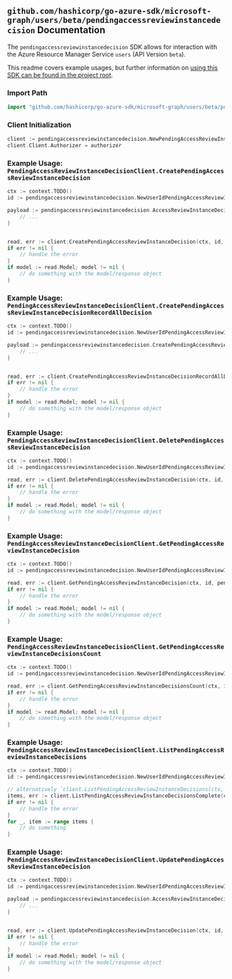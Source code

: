 
## `github.com/hashicorp/go-azure-sdk/microsoft-graph/users/beta/pendingaccessreviewinstancedecision` Documentation

The `pendingaccessreviewinstancedecision` SDK allows for interaction with the Azure Resource Manager Service `users` (API Version `beta`).

This readme covers example usages, but further information on [using this SDK can be found in the project root](https://github.com/hashicorp/go-azure-sdk/tree/main/docs).

### Import Path

```go
import "github.com/hashicorp/go-azure-sdk/microsoft-graph/users/beta/pendingaccessreviewinstancedecision"
```


### Client Initialization

```go
client := pendingaccessreviewinstancedecision.NewPendingAccessReviewInstanceDecisionClientWithBaseURI("https://management.azure.com")
client.Client.Authorizer = authorizer
```


### Example Usage: `PendingAccessReviewInstanceDecisionClient.CreatePendingAccessReviewInstanceDecision`

```go
ctx := context.TODO()
id := pendingaccessreviewinstancedecision.NewUserIdPendingAccessReviewInstanceID("userIdValue", "accessReviewInstanceIdValue")

payload := pendingaccessreviewinstancedecision.AccessReviewInstanceDecisionItem{
	// ...
}


read, err := client.CreatePendingAccessReviewInstanceDecision(ctx, id, payload)
if err != nil {
	// handle the error
}
if model := read.Model; model != nil {
	// do something with the model/response object
}
```


### Example Usage: `PendingAccessReviewInstanceDecisionClient.CreatePendingAccessReviewInstanceDecisionRecordAllDecision`

```go
ctx := context.TODO()
id := pendingaccessreviewinstancedecision.NewUserIdPendingAccessReviewInstanceID("userIdValue", "accessReviewInstanceIdValue")

payload := pendingaccessreviewinstancedecision.CreatePendingAccessReviewInstanceDecisionRecordAllDecisionRequest{
	// ...
}


read, err := client.CreatePendingAccessReviewInstanceDecisionRecordAllDecision(ctx, id, payload)
if err != nil {
	// handle the error
}
if model := read.Model; model != nil {
	// do something with the model/response object
}
```


### Example Usage: `PendingAccessReviewInstanceDecisionClient.DeletePendingAccessReviewInstanceDecision`

```go
ctx := context.TODO()
id := pendingaccessreviewinstancedecision.NewUserIdPendingAccessReviewInstanceIdDecisionID("userIdValue", "accessReviewInstanceIdValue", "accessReviewInstanceDecisionItemIdValue")

read, err := client.DeletePendingAccessReviewInstanceDecision(ctx, id, pendingaccessreviewinstancedecision.DefaultDeletePendingAccessReviewInstanceDecisionOperationOptions())
if err != nil {
	// handle the error
}
if model := read.Model; model != nil {
	// do something with the model/response object
}
```


### Example Usage: `PendingAccessReviewInstanceDecisionClient.GetPendingAccessReviewInstanceDecision`

```go
ctx := context.TODO()
id := pendingaccessreviewinstancedecision.NewUserIdPendingAccessReviewInstanceIdDecisionID("userIdValue", "accessReviewInstanceIdValue", "accessReviewInstanceDecisionItemIdValue")

read, err := client.GetPendingAccessReviewInstanceDecision(ctx, id, pendingaccessreviewinstancedecision.DefaultGetPendingAccessReviewInstanceDecisionOperationOptions())
if err != nil {
	// handle the error
}
if model := read.Model; model != nil {
	// do something with the model/response object
}
```


### Example Usage: `PendingAccessReviewInstanceDecisionClient.GetPendingAccessReviewInstanceDecisionsCount`

```go
ctx := context.TODO()
id := pendingaccessreviewinstancedecision.NewUserIdPendingAccessReviewInstanceID("userIdValue", "accessReviewInstanceIdValue")

read, err := client.GetPendingAccessReviewInstanceDecisionsCount(ctx, id, pendingaccessreviewinstancedecision.DefaultGetPendingAccessReviewInstanceDecisionsCountOperationOptions())
if err != nil {
	// handle the error
}
if model := read.Model; model != nil {
	// do something with the model/response object
}
```


### Example Usage: `PendingAccessReviewInstanceDecisionClient.ListPendingAccessReviewInstanceDecisions`

```go
ctx := context.TODO()
id := pendingaccessreviewinstancedecision.NewUserIdPendingAccessReviewInstanceID("userIdValue", "accessReviewInstanceIdValue")

// alternatively `client.ListPendingAccessReviewInstanceDecisions(ctx, id, pendingaccessreviewinstancedecision.DefaultListPendingAccessReviewInstanceDecisionsOperationOptions())` can be used to do batched pagination
items, err := client.ListPendingAccessReviewInstanceDecisionsComplete(ctx, id, pendingaccessreviewinstancedecision.DefaultListPendingAccessReviewInstanceDecisionsOperationOptions())
if err != nil {
	// handle the error
}
for _, item := range items {
	// do something
}
```


### Example Usage: `PendingAccessReviewInstanceDecisionClient.UpdatePendingAccessReviewInstanceDecision`

```go
ctx := context.TODO()
id := pendingaccessreviewinstancedecision.NewUserIdPendingAccessReviewInstanceIdDecisionID("userIdValue", "accessReviewInstanceIdValue", "accessReviewInstanceDecisionItemIdValue")

payload := pendingaccessreviewinstancedecision.AccessReviewInstanceDecisionItem{
	// ...
}


read, err := client.UpdatePendingAccessReviewInstanceDecision(ctx, id, payload)
if err != nil {
	// handle the error
}
if model := read.Model; model != nil {
	// do something with the model/response object
}
```
